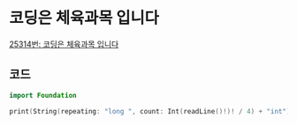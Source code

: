 # 코딩은 체육과목 입니다

[25314번: 코딩은 체육과목 입니다](https://www.acmicpc.net/problem/25314)

## 코드

```swift
import Foundation

print(String(repeating: "long ", count: Int(readLine()!)! / 4) + "int")
```